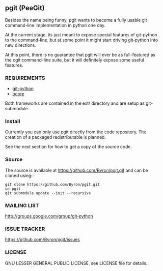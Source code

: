## pgit (PeeGit)


Besides the name being funny, pgit wants to become a fully usable git command-line implementation in python one day.

At the current stage, its just meant to expose special features of git-python to the command-line, but at some point it might start driving git-python into new directions.

At this point, there is no guarantee that pgit will ever be as full-featured as the cgit command-line suite, but it will definitely expose some useful features.

### REQUIREMENTS
* [git-python](https://github.com/gitpython-developers/GitPython)
* [bcore](https://github.com/Byron/bcore)

Both frameworks are contained in the ext/ directory and are setup as git-submodule.

### Install
Currently you can only use pgit directly from the code repository. The creation of a packaged redistributable is planned.

See the next section for how to get a copy of the source code.

### Source
The source is available at https://github.com/Byron/pgit.git and can be cloned using::
    
    git clone https://github.com/Byron/pgit.git
    cd pgit
    git submodule update --init --recursive

### MAILING LIST
http://groups.google.com/group/git-python

### ISSUE TRACKER
https://github.com/Byron/pgit/issues

### LICENSE

GNU LESSER GENERAL PUBLIC LICENSE, see LICENSE file for details.
